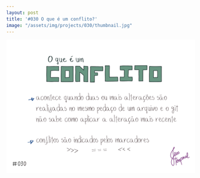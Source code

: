 ```yaml
---
layout: post
title: '#030 O que é um conflito?'
image: "/assets/img/projects/030/thumbnail.jpg"
---
```


<img alt="Um conflito acontece se uma ou mais alterações são feitas na mesma linha de um arquivo e o git não sabe qual aplicar" src="/assets/img/projects/030/full.jpg">
